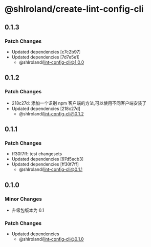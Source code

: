 # @shlroland/create-lint-config-cli

## 0.1.3

### Patch Changes

- Updated dependencies [c7c2b97]
- Updated dependencies [7d7e5e1]
  - @shlroland/lint-config-cli@1.0.0

## 0.1.2

### Patch Changes

- 218c27d: 添加一个识别 npm 客户端的方法,可以使用不同客户端安装了
- Updated dependencies [218c27d]
  - @shlroland/lint-config-cli@0.1.2

## 0.1.1

### Patch Changes

- ff30f7ff: test changesets
- Updated dependencies [97d5ecb3]
- Updated dependencies [ff30f7ff]
  - @shlroland/lint-config-cli@0.1.1

## 0.1.0

### Minor Changes

- 升级包版本为 0.1

### Patch Changes

- Updated dependencies
  - @shlroland/lint-config-cli@0.1.0
